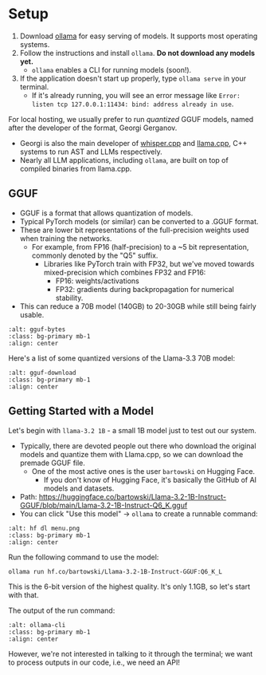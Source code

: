 # Setup

1. Download [ollama](https://ollama.com/download) for easy serving of models. It supports most operating systems.
2. Follow the instructions and install `ollama`. **Do not download any models yet.**
   - `ollama` enables a CLI for running models (soon!).
3. If the application doesn't start up properly, type `ollama serve` in your terminal.
   - If it's already running, you will see an error message like `Error: listen tcp 127.0.0.1:11434: bind: address already in use`.

For local hosting, we usually prefer to run _quantized_ GGUF models, named after the developer of the format, Georgi Gerganov.

- Georgi is also the main developer of [whisper.cpp](https://github.com/ggerganov/whisper.cpp) and [llama.cpp](https://github.com/ggerganov/llama.cpp), C++ systems to run AST and LLMs respectively.
- Nearly all LLM applications, including `ollama`, are built on top of compiled binaries from llama.cpp.

## GGUF

- GGUF is a format that allows quantization of models.
- Typical PyTorch models (or similar) can be converted to a .GGUF format.
- These are lower bit representations of the full-precision weights used when training the networks.
  - For example, from FP16 (half-precision) to a ~5 bit representation, commonly denoted by the "Q5" suffix.
    - Libraries like PyTorch train with FP32, but we've moved towards mixed-precision which combines FP32 and FP16:
      - FP16: weights/activations
      - FP32: gradients during backpropagation for numerical stability.
- This can reduce a 70B model (140GB) to 20-30GB while still being fairly usable.

```{image} ../assets/gguf-bytes.png
:alt: gguf-bytes
:class: bg-primary mb-1
:align: center
```

Here's a list of some quantized versions of the Llama-3.3 70B model:

```{image} ../assets/gguf-download.png
:alt: gguf-download
:class: bg-primary mb-1
:align: center
```

## Getting Started with a Model

Let's begin with `llama-3.2 1B` - a small 1B model just to test out our system.

- Typically, there are devoted people out there who download the original models and quantize them with Llama.cpp, so we can download the premade GGUF file.
  - One of the most active ones is the user `bartowski` on Hugging Face.
    - If you don't know of Hugging Face, it's basically the GitHub of AI models and datasets.
- Path: <https://huggingface.co/bartowski/Llama-3.2-1B-Instruct-GGUF/blob/main/Llama-3.2-1B-Instruct-Q6_K.gguf>
- You can click "Use this model" -> `ollama` to create a runnable command:

```{image} ../assets/huggingface-menu.png
:alt: hf dl menu.png
:class: bg-primary mb-1
:align: center
```

Run the following command to use the model:

```bash
ollama run hf.co/bartowski/Llama-3.2-1B-Instruct-GGUF:Q6_K_L
```

This is the 6-bit version of the highest quality. It's only 1.1GB, so let's start with that.

The output of the run command:

```{image} ../assets/ollama-cli.png
:alt: ollama-cli
:class: bg-primary mb-1
:align: center
```

However, we're not interested in talking to it through the terminal; we want to process outputs in our code, i.e., we need an API!

